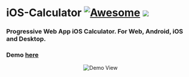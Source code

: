 # iOS-Calculator [![Awesome](https://cdn.rawgit.com/sindresorhus/awesome/d7305f38d29fed78fa85652e3a63e154dd8e8829/media/badge.svg)](https://github.com/sindresorhus/awesome) ![](https://img.shields.io/badge/iOS-Calculator-brightgreen.svg)

### Progressive Web App iOS Calculator. For Web, Android, iOS and Desktop.

### Demo [here](https://ios-calculator.herokuapp.com/)

<p align="center">
  <img src="https://raw.githubusercontent.com/BolajiAyodeji/iOS-Calculator/master/img/demo.png" alt="Demo View">
</p>
